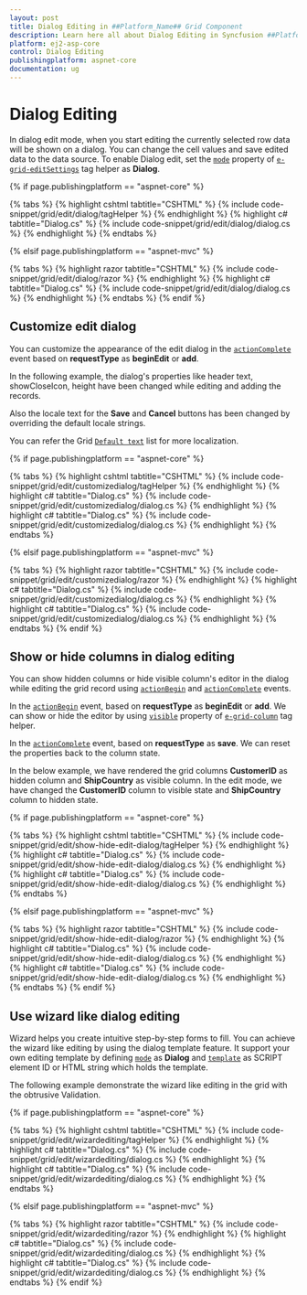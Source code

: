 ```yaml
---
layout: post
title: Dialog Editing in ##Platform_Name## Grid Component
description: Learn here all about Dialog Editing in Syncfusion ##Platform_Name## Grid component of Syncfusion Essential JS 2 and more.
platform: ej2-asp-core
control: Dialog Editing
publishingplatform: aspnet-core
documentation: ug
---
```



# Dialog Editing

In dialog edit mode, when you start editing the currently selected row data will be shown on a dialog.
You can change the cell values and save edited data to the data source.
To enable Dialog edit, set the [`mode`](https://help.syncfusion.com/cr/aspnetcore-js2/Syncfusion.EJ2.Grids.GridEditSettings.html#Syncfusion_EJ2_Grids_GridEditSettings_Mode) property of [`e-grid-editSettings`](https://help.syncfusion.com/cr/aspnetcore-js2/Syncfusion.EJ2.Grids.Grid.html#Syncfusion_EJ2_Grids_Grid_EditSettings) tag helper as **Dialog**.

{% if page.publishingplatform == "aspnet-core" %}

{% tabs %}
{% highlight cshtml tabtitle="CSHTML" %}
{% include code-snippet/grid/edit/dialog/tagHelper %}
{% endhighlight %}
{% highlight c# tabtitle="Dialog.cs" %}
{% include code-snippet/grid/edit/dialog/dialog.cs %}
{% endhighlight %}
{% endtabs %}

{% elsif page.publishingplatform == "aspnet-mvc" %}

{% tabs %}
{% highlight razor tabtitle="CSHTML" %}
{% include code-snippet/grid/edit/dialog/razor %}
{% endhighlight %}
{% highlight c# tabtitle="Dialog.cs" %}
{% include code-snippet/grid/edit/dialog/dialog.cs %}
{% endhighlight %}
{% endtabs %}
{% endif %}



## Customize edit dialog

You can customize the appearance of the edit dialog in the [`actionComplete`](https://help.syncfusion.com/cr/aspnetcore-js2/Syncfusion.EJ2.Grids.Grid.html#Syncfusion_EJ2_Grids_Grid_ActionComplete) event based on **requestType** as **beginEdit** or **add**.

In the following example, the dialog's properties like header text, showCloseIcon, height have been changed while editing and adding the records.

Also the locale text for the **Save** and **Cancel** buttons has been changed by overriding the default locale strings.

You can refer the Grid [`Default text`](../global-local/) list for more localization.

{% if page.publishingplatform == "aspnet-core" %}

{% tabs %}
{% highlight cshtml tabtitle="CSHTML" %}
{% include code-snippet/grid/edit/customizedialog/tagHelper %}
{% endhighlight %}
{% highlight c# tabtitle="Dialog.cs" %}
{% include code-snippet/grid/edit/customizedialog/dialog.cs %}
{% endhighlight %}
{% highlight c# tabtitle="Dialog.cs" %}
{% include code-snippet/grid/edit/customizedialog/dialog.cs %}
{% endhighlight %}
{% endtabs %}

{% elsif page.publishingplatform == "aspnet-mvc" %}

{% tabs %}
{% highlight razor tabtitle="CSHTML" %}
{% include code-snippet/grid/edit/customizedialog/razor %}
{% endhighlight %}
{% highlight c# tabtitle="Dialog.cs" %}
{% include code-snippet/grid/edit/customizedialog/dialog.cs %}
{% endhighlight %}
{% highlight c# tabtitle="Dialog.cs" %}
{% include code-snippet/grid/edit/customizedialog/dialog.cs %}
{% endhighlight %}
{% endtabs %}
{% endif %}



## Show or hide columns in dialog editing

You can show hidden columns or hide visible column's editor in the dialog while editing the grid record using [`actionBegin`](https://help.syncfusion.com/cr/aspnetcore-js2/Syncfusion.EJ2.Grids.Grid.html#Syncfusion_EJ2_Grids_Grid_ActionBegin) and [`actionComplete`](https://help.syncfusion.com/cr/aspnetcore-js2/Syncfusion.EJ2.Grids.Grid.html#Syncfusion_EJ2_Grids_Grid_ActionComplete) events.

In the [`actionBegin`](https://help.syncfusion.com/cr/aspnetcore-js2/Syncfusion.EJ2.Grids.Grid.html#Syncfusion_EJ2_Grids_Grid_ActionBegin) event, based on **requestType** as **beginEdit** or  **add**. We can show or hide the editor by using [`visible`](https://help.syncfusion.com/cr/aspnetcore-js2/Syncfusion.EJ2.Grids.GridColumn.html#Syncfusion_EJ2_Grids_GridColumn_Visible) property of [`e-grid-column`](https://help.syncfusion.com/cr/aspnetcore-js2/Syncfusion.EJ2.Grids.GridColumn.html) tag helper.

In the [`actionComplete`](https://help.syncfusion.com/cr/aspnetcore-js2/Syncfusion.EJ2.Grids.Grid.html#Syncfusion_EJ2_Grids_Grid_ActionComplete) event, based on **requestType** as **save**. We can reset the properties back to the column state.

In the below example, we have rendered the grid columns **CustomerID** as hidden column and **ShipCountry** as visible column. In the edit mode, we have changed the **CustomerID** column to visible state and **ShipCountry** column to hidden state.

{% if page.publishingplatform == "aspnet-core" %}

{% tabs %}
{% highlight cshtml tabtitle="CSHTML" %}
{% include code-snippet/grid/edit/show-hide-edit-dialog/tagHelper %}
{% endhighlight %}
{% highlight c# tabtitle="Dialog.cs" %}
{% include code-snippet/grid/edit/show-hide-edit-dialog/dialog.cs %}
{% endhighlight %}
{% highlight c# tabtitle="Dialog.cs" %}
{% include code-snippet/grid/edit/show-hide-edit-dialog/dialog.cs %}
{% endhighlight %}
{% endtabs %}

{% elsif page.publishingplatform == "aspnet-mvc" %}

{% tabs %}
{% highlight razor tabtitle="CSHTML" %}
{% include code-snippet/grid/edit/show-hide-edit-dialog/razor %}
{% endhighlight %}
{% highlight c# tabtitle="Dialog.cs" %}
{% include code-snippet/grid/edit/show-hide-edit-dialog/dialog.cs %}
{% endhighlight %}
{% highlight c# tabtitle="Dialog.cs" %}
{% include code-snippet/grid/edit/show-hide-edit-dialog/dialog.cs %}
{% endhighlight %}
{% endtabs %}
{% endif %}



## Use wizard like dialog editing

Wizard helps you create intuitive step-by-step forms to fill. You can achieve the wizard like editing by using the dialog template feature. It support your own editing template by defining [`mode`](https://help.syncfusion.com/cr/aspnetcore-js2/Syncfusion.EJ2.Grids.GridEditSettings.html#Syncfusion_EJ2_Grids_GridEditSettings_Mode) as **Dialog** and [`template`](https://help.syncfusion.com/cr/aspnetcore-js2/Syncfusion.EJ2.Grids.GridEditSettings.html#Syncfusion_EJ2_Grids_GridEditSettings_Template) as SCRIPT element ID or HTML string which holds the template.

The following example demonstrate the wizard like editing in the grid with the obtrusive Validation.

{% if page.publishingplatform == "aspnet-core" %}

{% tabs %}
{% highlight cshtml tabtitle="CSHTML" %}
{% include code-snippet/grid/edit/wizardediting/tagHelper %}
{% endhighlight %}
{% highlight c# tabtitle="Dialog.cs" %}
{% include code-snippet/grid/edit/wizardediting/dialog.cs %}
{% endhighlight %}
{% highlight c# tabtitle="Dialog.cs" %}
{% include code-snippet/grid/edit/wizardediting/dialog.cs %}
{% endhighlight %}
{% endtabs %}

{% elsif page.publishingplatform == "aspnet-mvc" %}

{% tabs %}
{% highlight razor tabtitle="CSHTML" %}
{% include code-snippet/grid/edit/wizardediting/razor %}
{% endhighlight %}
{% highlight c# tabtitle="Dialog.cs" %}
{% include code-snippet/grid/edit/wizardediting/dialog.cs %}
{% endhighlight %}
{% highlight c# tabtitle="Dialog.cs" %}
{% include code-snippet/grid/edit/wizardediting/dialog.cs %}
{% endhighlight %}
{% endtabs %}
{% endif %}


